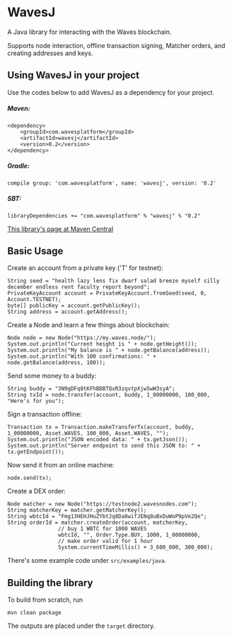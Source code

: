 # WavesJ
A Java library for interacting with the Waves blockchain.

Supports node interaction, offline transaction signing, Matcher orders, and creating addresses and keys.

## Using WavesJ in your project
Use the codes below to add WavesJ as a dependency for your project.

##### Maven:
```
<dependency>
    <groupId>com.wavesplatform</groupId>
    <artifactId>wavesj</artifactId>
    <version>0.2</version>
</dependency>
```

##### Gradle:
```
compile group: 'com.wavesplatform', name: 'wavesj', version: '0.2'
```

##### SBT:
```
libraryDependencies += "com.wavesplatform" % "wavesj" % "0.2"
```

[This library's page at Maven Central](https://mvnrepository.com/artifact/com.wavesplatform/wavesj)

## Basic Usage
Create an account from a private key ('T' for testnet):
```
String seed = "health lazy lens fix dwarf salad breeze myself silly december endless rent faculty report beyond";
PrivateKeyAccount account = PrivateKeyAccount.fromSeed(seed, 0, Account.TESTNET);
byte[] publicKey = account.getPublicKey();
String address = account.getAddress();
```

Create a Node and learn a few things about blockchain:
```
Node node = new Node("https://my.waves.node/");
System.out.println("Current height is " + node.getHeight());
System.out.println("My balance is " + node.getBalance(address));
System.out.println("With 100 confirmations: " + node.getBalance(address, 100));
```

Send some money to a buddy:
```
String buddy = "3N9gDFq8tKFhBDBTQxR3zqvtpXjw5wW3syA";
String txId = node.transfer(account, buddy, 1_00000000, 100_000, "Here's for you");
```

Sign a transaction offline:
```
Transaction tx = Transaction.makeTransferTx(account, buddy, 1_00000000, Asset.WAVES, 100_000, Asset.WAVES, "");
System.out.println("JSON encoded data: " + tx.getJson());
System.out.println("Server endpoint to send this JSON to: " + tx.getEndpoint());
```

Now send it from an online machine:
```
node.send(tx);
```

Create a DEX order:
```
Node matcher = new Node("https://testnode2.wavesnodes.com");
String matcherKey = matcher.getMatcherKey();
String wbtcId = "Fmg13HEHJHuZYbtJq8Da8wifJENq8uBxDuWoP9pVe2Qe";
String orderId = matcher.createOrder(account, matcherKey,
                // buy 1 WBTC for 1000 WAVES
                wbtcId, "", Order.Type.BUY, 1000, 1_00000000,
                // make order valid for 1 hour
                System.currentTimeMillis() + 3_600_000, 300_000);
```
There's some example code under `src/examples/java`.

## Building the library

To build from scratch, run

```
mvn clean package
```

The outputs are placed under the `target` directory.
